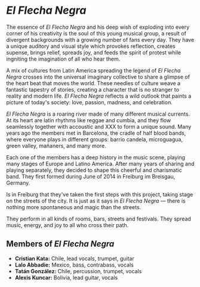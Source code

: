 # _El Flecha Negra_

The essence of _El Flecha Negra_ and his deep wish of exploding into every corner of his creativity is the soul of this young musical group, a result of divergent backgrounds with a growing number of fans every day. They have a unique auditory and visual style which provokes reflection, creates supense, brings relief, spreads joy, and feeds the spirit of protest while ingniting the imagination of all who hear them.

A mix of cultures from Latin America spreading the legend of _El Flecha Negra_ crosses into the universal imaginary collective to share a glimpse of the heart beat that moves the world. These needles of culture weave a fantastic tapestry of stories, creating a character that is no stranger to reality and modern life. _El Flecha Negra_ reflects a wild outlook that paints a picture of today's society: love, passion, madness, and celebration.

_El Flecha Negra_ is a roaring river made of many different musical currents. At its heart are latin rhythms like reggae and cumbia, and they flow seamlessly together with accoustic and XXX to form a unique sound. Many years ago the members met in Barcelona, the cradle of half blood bands, where everyone plays in different groups: barrio candela, microguagua, green valley, mañaners, and many more.

Each one of the members has a deep history in the music scene, playing many stages of Europe and Latino America. After many years of sharing and playing separately, they decided to shape this cheerful and charismatic band. They first formed during June of 2014 in Freiburg im Breisgau, Germany.

Is in Freiburg that they've taken the first steps with this project, taking stage on the streets of the city. It is just as it says in _El Flecha Negra_ — there is nothing more spontaneous and magic than the streets.

They perform in all kinds of rooms, bars, streets and festivals. They spread music, energy, and joy to all who cross their path.

## Members of _El Flecha Negra_

- **Cristian Kata:** Chile, lead vocals, trumpet, guitar
- **Lalo Abbadie:** Mexico, bass, contrabass, vocals
- **Tatán González:** Chile, percussion, trumpet, vocals
- **Alexis Kuncar:** Bolivia, lead guitar, vocals

